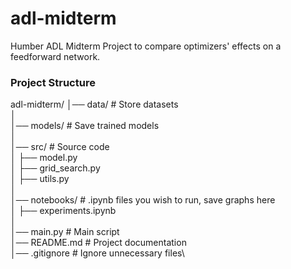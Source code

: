 # adl-midterm
Humber ADL Midterm Project to compare optimizers' effects on a feedforward network.

### **Project Structure**

adl-midterm/
│── data/                   # Store datasets\
│\
│── models/                 # Save trained models\
│\
│── src/                    # Source code\
│   ├── model.py\
│   ├── grid_search.py\
│   ├── utils.py\
│\
│── notebooks/              # .ipynb files you wish to run, save graphs here\
│   ├── experiments.ipynb\
│\
│── main.py                 # Main script\
│── README.md               # Project documentation\
│── .gitignore              # Ignore unnecessary files\

